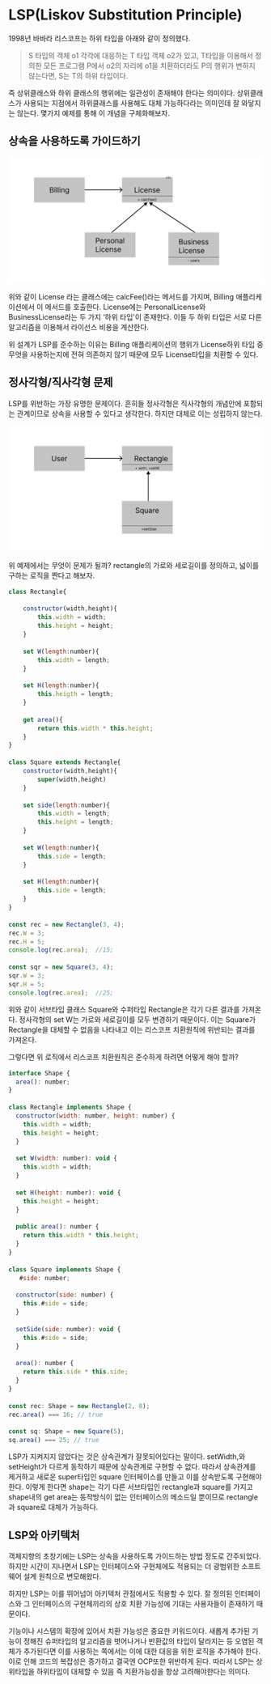 # LSP(Liskov Substitution Principle)

1998년 바바라 리스코프는 하위 타입을 아래와 같이 정의했다.

> S 타입의 객체 o1 각각에 대응하는 T 타입 객체 o2가 있고, T타입을 이용해서 정의한 모든 프로그램 P에서 o2의 자리에 o1을 치환하더라도 P의 행위가 변하지 않는다면, S는 T의 하위 타입이다.

즉 상위클래스와 하위 클래스의 행위에는 일관성이 존재해야 한다는 의미이다. 상위클래스가 사용되는 지점에서 하위클래스를 사용해도 대체 가능하다라는 의미인데 잘 와닿지는 않는다. 몇가지 예제를 통해 이 개념을 구체화해보자.



## 상속을 사용하도록 가이드하기

<img src="./images/LSP1.png">

위와 같이 License 라는 클래스에는 calcFee()라는 메서드를 가지며, Billing 애플리케이션에서 이 메서드를 호출한다. License에는 PersonalLicense와 BusinessLicense라는 두 가지 ‘하위 타입'이 존재한다. 이들 두 하위 타입은 서로 다른 알고리즘을 이용해서 라이선스 비용을 계산한다.

위 설계가 LSP를 준수하는 이유는 Billing 애플리케이션의 행위가 License하위 타입 중 무엇을 사용하는지에 전혀 의존하지 않기 때문에 모두 License타입을 치환할 수 있다.



## 정사각형/직사각형 문제

LSP를 위반하는 가장 유명한 문제이다. 흔히들 정사각형은 직사각형의 개념안에 포함되는 관계이므로 상속을 사용할 수 있다고 생각한다. 하지만 대체로 이는 성립하지 않는다.

![LSP2.png](./images/LSP2.png)

위 예제에서는 무엇이 문제가 될까?  rectangle의 가로와 세로길이를 정의하고, 넓이를 구하는 로직을 짠다고 해보자.

```jsx
class Rectangle{

	constructor(width,height){
		this.width = width;
		this.height = height;
	}

	set W(length:number){
		this.width = length;
	}

	set H(length:number){
		this.heigth = length;
	}

	get area(){
		return this.width * this.height;
	}
}

class Square extends Rectangle{
	constructor(width,height){
		super(width,height)
	}

	set side(length:number){
		this.width = length;
		this.height = length;
	}

	set W(length:number){
		this.side = length;
	}

	set H(length:number){
		this.side = length;
	}
}

const rec = new Rectangle(3, 4);
rec.W = 3;
rec.H = 5;
console.log(rec.area);  //15;

const sqr = new Square(3, 4);
sqr.W = 3;
sqr.H = 5;
console.log(rec.area);  //25;
```

위와 같이 서브타입 클래스 Square와 수퍼타입 Rectangle은 각기 다른 결과를 가져온다. 정사각형의 set W는 가로와 세로길이를 모두 변경하기 때문이다. 이는 Square가 Rectangle을 대체할 수 없음을 나타내고 이는 리스코프 치환원칙에 위반되는 결과를 가져온다.

그렇다면 위 로직에서 리스코프 치환원칙은 준수하게 하려면 어떻게 해야 할까?

```jsx
interface Shape {
  area(): number;
}

class Rectangle implements Shape {
  constructor(width: number, height: number) {
    this.width = width;
    this.height = height;
  }

  set W(width: number): void {
    this.width = width;
  }

  set H(height: number): void {
    this.height = height;
  }

  public area(): number {
    return this.width * this.height;
  }
}

class Square implements Shape {
   #side: number;

  constructor(side: number) {
    this.#side = side;
  }

  setSide(side: number): void {
    this.#side = side;
  }

  area(): number {
    return this.side * this.side;
  }
}

const rec: Shape = new Rectangle(2, 8);
rec.area() === 16; // true

const sq: Shape = new Square(5);
sq.area() === 25; // true
```

LSP가 지켜지지 않았다는 것은 상속관계가 잘못되어있다는 말이다. setWidth,와 setHeight가 다르게 동작하기 때문에 상속관계로 구현할 수 없다. 따라서 상속관계를 제거하고 새로운 super타입인 square 인터페이스를 만들고 이를 상속받도록 구현해야한다. 이렇게 한다면 shape는 각기 다른 서브타입인 rectangle과 square를 가지고 shape내의 get area는 동작방식이 없는 인터페이스의 메소드일 뿐이므로 rectangle과 square로 대체가 가능하다.





## LSP와 아키텍처

객체지향의 초창기에는 LSP는 상속을 사용하도록 가이드하는 방법 정도로 간주되었다. 하지만 시간이 지나면서 LSP는 인터페이스와 구현체에도 적용되는 더 광범위한 소프트웨어 설계 원칙으로 변모해왔다.

하지만 LSP는 이를 뛰어넘어 아키텍처 관점에서도 적용할 수 있다. 잘 정의된 인터페이스와 그 인터페이스의 구현체끼리의 상호 치환 가능성에 기대는 사용자들이 존재하기 때문이다.

기능이나 시스템의 확장에 있어서 치환 가능성은 중요한 키워드이다. 새롭게 추가된 기능이 정해진 슈퍼타입의 알고리즘을 벗어나거나 반환값의 타입이 달라지는 등 오염된 객체가 추가된다면 이를 사용하는 쪽에서는 이에 대한 대응을 위한 로직을 추가해야 한다. 이로 인해 코드의 복잡성은 증가하고 결국엔 OCP또한 위반하게 된다. 따라서 LSP는 상위타입을 하위타입이 대체할 수 있음 즉 치환가능성을 항상 고려해야한다는 의미다.